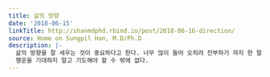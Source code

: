 ```yaml
---
title: 삶의 방향
date: '2018-06-15'
linkTitle: http://shanmdphd.rbind.io/post/2018-06-16-direction/
source: Home on Sungpil Han, M.D/Ph.D
description: |-
  삶의 방향을 잘 세우는 것이 중요하다고 한다. 너무 많이 들어 오히려 진부하기 까지 한 말이다. 그러나 한치 앞도 내다보기 힘든 상황에서 최선의 방향을 찾기란 정말 어렵다.
  행운을 기대하지 말고 기도해야 할 수 밖에 없다.
---
```

